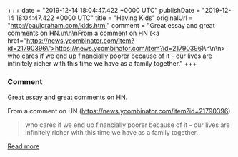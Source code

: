 
+++
date = "2019-12-14 18:04:47.422 +0000 UTC"
publishDate = "2019-12-14 18:04:47.422 +0000 UTC"
title = "Having Kids"
originalUrl = "http://paulgraham.com/kids.html"
comment = "Great essay and great comments on HN.\n\n\nFrom a comment on HN (<a href=\"https://news.ycombinator.com/item?id=21790396\">https://news.ycombinator.com/item?id=21790396</a>)\n\n\n> who cares if we end up financially poorer because of it - our lives are infinitely richer with this time we have as a family together."
+++

### Comment

Great essay and great comments on HN.


From a comment on HN (<a href="https://news.ycombinator.com/item?id=21790396">https://news.ycombinator.com/item?id=21790396</a>)


> who cares if we end up financially poorer because of it - our lives are infinitely richer with this time we have as a family together.

[Read more](http://paulgraham.com/kids.html)
